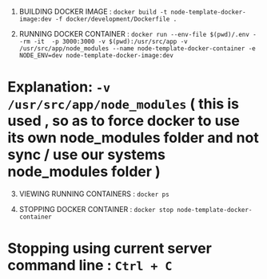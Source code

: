 1. BUILDING DOCKER IMAGE : `docker build -t node-template-docker-image:dev -f docker/development/Dockerfile .`

2. RUNNING DOCKER CONTAINER : `docker run --env-file $(pwd)/.env --rm -it  -p 3000:3000 -v $(pwd):/usr/src/app -v  /usr/src/app/node_modules --name node-template-docker-container -e NODE_ENV=dev node-template-docker-image:dev`

# Explanation: `-v /usr/src/app/node_modules` ( this is used , so as to force docker to use its own node_modules folder and not sync / use our systems node_modules folder )

3. VIEWING RUNNING CONTAINERS : `docker ps`

4. STOPPING DOCKER CONTAINER : `docker stop node-template-docker-container`

# Stopping using current server command line : `Ctrl + C`
